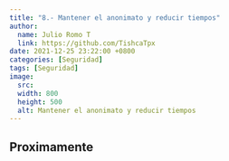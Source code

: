 ```yaml
---
title: "8.- Mantener el anonimato y reducir tiempos"
author: 
  name: Julio Romo T
  link: https://github.com/TishcaTpx
date: 2021-12-25 23:22:00 +0800
categories: [Seguridad]
tags: [Seguridad]
image:
  src: 
  width: 800
  height: 500
  alt: Mantener el anonimato y reducir tiempos
---
```


## Proximamente
